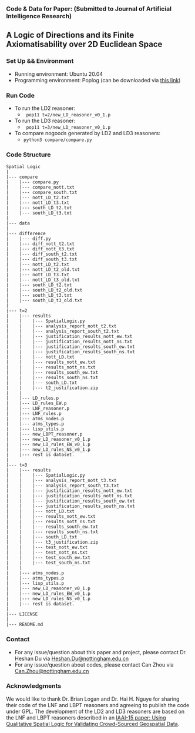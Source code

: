 ### Code & Data for Paper: (Submitted to Journal of Artificial Intelligence Research) 
## A Logic of Directions and its Finite Axiomatisability over 2D Euclidean Space

### Set Up && Environment
- Running environment: Ubuntu 20.04
- Programming environment: Poplog (can be downloaded via [this link](https://www.cs.bham.ac.uk/research/projects/poplog/freepoplog.html))

### Run Code
- To run the LD2 reasoner: 
    - `` pop11 t=2/new_LD_reasoner_v0_1.p``
- To run the LD3 reasoner:
     - `` pop11 t=3/new_LD_reasoner_v0_1.p``
- To compare nogoods generated by LD2 and LD3 reasoners:
  - ``python3 compare/compare.py``

### Code Structure
```
Spatial Logic  
|  
|--- compare  
|    |--- compare.py  
|    |--- compare_nott.txt  
|    |--- compare_south.txt  
|    |--- nott_LD_t2.txt  
|    |--- nott_LD_t3.txt  
|    |--- south_LD_t2.txt  
|    |--- south_LD_t3.txt  
|  
|--- data  
|  
|--- difference  
|    |--- diff.py  
|    |--- diff_nott_t2.txt
|    |--- diff_nott_t3.txt
|    |--- diff_south_t2.txt
|    |--- diff_south_t3.txt
|    |--- nott_LD_t2.txt
|    |--- nott_LD_t2_old.txt
|    |--- nott_LD_t3.txt
|    |--- nott_LD_t3_old.txt
|    |--- south_LD_t2.txt
|    |--- south_LD_t2_old.txt
|    |--- south_LD_t3.txt
|    |--- south_LD_t3_old.txt
|
|--- t=2
|    |--- results
|    |    |--- SpatialLogic.py
|    |    |--- analysis_report_nott_t2.txt
|    |    |--- analysis_report_south_t2.txt
|    |    |--- justification_results_nott_ew.txt
|    |    |--- justification_results_nott_ns.txt
|    |    |--- justification_results_south_ew.txt
|    |    |--- justification_results_south_ns.txt
|    |    |--- nott_LD.txt
|    |    |--- results_nott_ew.txt
|    |    |--- results_nott_ns.txt
|    |    |--- results_south_ew.txt
|    |    |--- results_south_ns.txt
|    |    |--- south_LD.txt
|    |    |--- t2_justification.zip
|    |
|    |--- LD_rules.p
|    |--- LD_rules_EW.p
|    |--- LNF_reasoner.p
|    |--- LNF_rules.p
|    |--- atms_nodes.p
|    |--- atms_types.p
|    |--- lisp_utils.p
|    |--- new_LBPT_reasoner.p
|    |--- new_LD_reasoner_v0_1.p
|    |--- new_LD_rules_EW_v0_1.p
|    |--- new_LD_rules_NS_v0_1.p
|    |--- rest is dataset.
|
|--- t=3
|    |--- results
|    |    |--- SpatialLogic.py
|    |    |--- analysis_report_nott_t3.txt
|    |    |--- analysis_report_south_t3.txt
|    |    |--- justification_results_nott_ew.txt
|    |    |--- justification_results_nott_ns.txt
|    |    |--- justification_results_south_ew.txt
|    |    |--- justification_results_south_ns.txt
|    |    |--- nott_LD.txt
|    |    |--- results_nott_ew.txt
|    |    |--- results_nott_ns.txt
|    |    |--- results_south_ew.txt
|    |    |--- results_south_ns.txt
|    |    |--- south_LD.txt
|    |    |--- t3_justification.zip
|    |    |--- test_nott_ew.txt
|    |    |--- test_nott_ns.txt
|    |    |--- test_south_ew.txt
|    |    |--- test_south_ns.txt
|    |
|    |--- atms_nodes.p
|    |--- atms_types.p
|    |--- lisp_utils.p
|    |--- new_LD_reasoner_v0_1.p
|    |--- new_LD_rules_EW_v0_1.p
|    |--- new_LD_rules_NS_v0_1.p
|    |--- rest is dataset.
|
|--- LICENSE
|
|--- README.md
```
### Contact
- For any issue/question about this paper and project, please contact Dr. Heshan Du via <Heshan.Du@nottingham.edu.cn>
- For any issue/question about codes, please contact Can Zhou via <Can.Zhou@nottingham.edu.cn>

### Acknowledgments
We would like to thank Dr. Brian Logan and Dr. Hai H. Nguye for sharing their code of the LNF and LBPT reasoners and agreeing to publish the code under GPL. The development of the LD2 and LD3 reasoners are based on the LNF and LBPT reasoners described in an [IAAI-15 paper: Using Qualitative Spatial Logic for Validating Crowd-Sourced Geospatial Data](https://ojs.aaai.org/index.php/AAAI/article/view/19052). 

